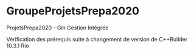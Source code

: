# GroupeProjetsPrepa2020
ProjetsPrepa2020 - Gin Gestion Intégrée

Vérification des prérequis suite à changement de version de C++Builder 10.3.1 Rio

